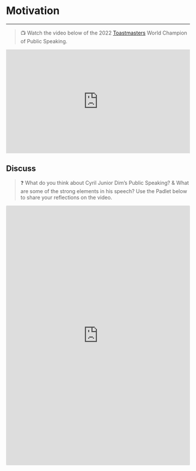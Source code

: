# Motivation
---

> 📺 Watch the video below of the 2022 [Toastmasters](https://www.toastmasters.org/) World Champion of Public Speaking.

<div style="position: relative; padding-bottom: 56.25%; height: 0;"><iframe src="https://www.youtube.com/embed/lvYu29BpenY" title="YouTube video player" frameborder="0" allow="accelerometer; autoplay; clipboard-write; encrypted-media; gyroscope; picture-in-picture" allowfullscreen style="position: absolute; top: 0; left: 0; width: 100%; height: 100%;"></iframe></div>

## Discuss

> ❓ What do you think about Cyril Junior Dim’s Public Speaking? & What are some of the strong elements in his speech? Use the Padlet below to share your reflections on the video.

<div style="border:1px solid rgba(0,0,0,0.1);border-radius:2px;box-sizing:border-box;overflow:hidden;position:relative;width:100%;background:#F4F4F4"><iframe src="https://padlet.com/embed/p5850c8pgymx297c" frameborder="0" allow="camera;microphone;geolocation" style="width:100%;height:708px;display:block;padding:0;margin:0"></iframe></div>
